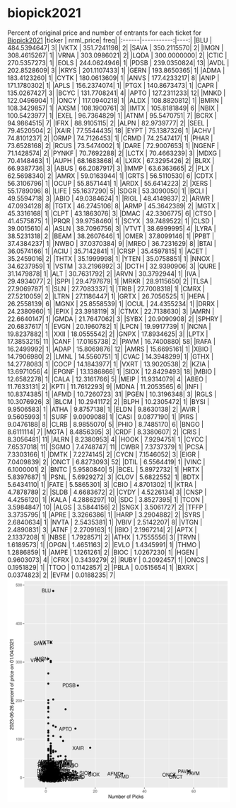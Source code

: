 # biopick2021
Percent of original price and number of entrants for each ticket for [Biopick2021](https://twitter.com/hashtag/Biopick2021)
|ticker |  nrml_price| freq|
|:------|-----------:|----:|
|BLU    | 484.5394647|    3|
|VKTX   | 351.7241198|    2|
|SAVA   | 350.2115570|    2|
|IMGN   | 308.4615267|    1|
|VRNA   | 303.0986021|    2|
|LQDA   | 300.0000000|    2|
|CTIC   | 270.5357273|    1|
|EOLS   | 244.0624946|    1|
|PDSB   | 239.0350824|   13|
|AVDL   | 202.8528609|    3|
|KRYS   | 201.1107433|    1|
|GERN   | 193.8650365|    1|
|ADMA   | 183.4123260|    1|
|CYTK   | 180.0613609|    1|
|ANVS   | 177.4233217|    8|
|ANIP   | 171.1780302|    1|
|APLS   | 156.2374074|    1|
|PTGX   | 140.8673473|    1|
|CAPR   | 135.0267427|    3|
|BCYC   | 131.7708241|    4|
|APTO   | 127.2311233|   12|
|MNKD   | 122.0496904|    1|
|ONCY   | 117.0940218|    1|
|ALDX   | 108.8820812|    1|
|BMRN   | 108.3429857|    1|
|AXSM   | 108.1900761|    3|
|IMTX   | 105.8181849|    6|
|NBIX   | 100.5423977|    1|
|EXEL   |  96.7364829|    1|
|ATNM   |  95.5470751|    7|
|BCRX   |  94.9864515|    7|
|IFRX   |  88.9105115|    2|
|ALPN   |  82.9739777|    2|
|SEEL   |  79.4520504|    2|
|XAIR   |  77.5544435|   18|
|EYPT   |  75.1387326|    1|
|ACHV   |  74.8101237|    2|
|ORMP   |  74.7126453|    1|
|CRMD   |  74.2547417|    1|
|PHAR   |  73.6528168|    2|
|RCUS   |  73.5474002|    1|
|DARE   |  72.9007653|    1|
|NGENF  |  71.1428574|    2|
|PYNKF  |  70.7692288|    2|
|LCTX   |  70.4663239|    3|
|MDXG   |  70.4148463|    1|
|AUPH   |  68.1683868|    4|
|LXRX   |  67.3295426|    2|
|BLRX   |  66.9387736|    3|
|ABUS   |  66.2087917|    3|
|IMMP   |  63.6363665|    2|
|PLX    |  62.5698340|    2|
|AMRX   |  59.0163944|    1|
|GRTS   |  56.5110530|    6|
|CDTX   |  56.3106796|    1|
|OCUP   |  55.8571441|    1|
|ARDX   |  55.6414223|    2|
|XERS   |  55.1789096|    8|
|LIFE   |  55.1637290|    5|
|SDGR   |  53.3090050|    1|
|BCLI   |  49.5594718|    3|
|ABIO   |  49.0384624|    1|
|RIGL   |  48.4149837|    2|
|ARWR   |  47.0934128|    8|
|TGTX   |  46.2745106|    8|
|ARMP   |  45.3642389|    2|
|MGTX   |  45.3316168|    1|
|CLPT   |  43.1863076|    3|
|DMAC   |  42.3306775|    6|
|CTSO   |  41.4575875|    1|
|PRQR   |  39.9758460|    1|
|SCYX   |  39.7489522|    1|
|CLSD   |  39.0015610|    4|
|ASLN   |  38.7096756|    3|
|VTVT   |  38.6999995|    4|
|LYRA   |  38.5231318|    2|
|BEAM   |  38.2607646|    1|
|OMER   |  37.8099146|    1|
|PPBT   |  37.4384237|    1|
|NWBO   |  37.0370384|    9|
|MREO   |  36.7231629|    8|
|BTAI   |  36.0574166|    1|
|ACIU   |  35.7142841|    1|
|CRSP   |  35.4597815|    1|
|ACET   |  35.2459016|    2|
|THTX   |  35.1999998|    1|
|YTEN   |  35.0758851|    1|
|NNOX   |  34.6237959|    1|
|VSTM   |  33.2196992|    3|
|DCTH   |  32.9390906|    3|
|QURE   |  31.1479878|    1|
|ALT    |  30.7631792|    2|
|ARVN   |  30.3792944|    1|
|IVA    |  29.4934077|    2|
|SPPI   |  29.4797679|    1|
|MRKR   |  28.9115650|    2|
|TLSA   |  27.9069787|    1|
|SLN    |  27.7083337|    1|
|TRIB   |  27.7008318|    1|
|CMRX   |  27.5210059|    2|
|LTRN   |  27.1186447|    1|
|GRTX   |  26.7056525|    1|
|HEPA   |  26.2558139|    6|
|MGNX   |  25.8558539|    1|
|OCUL   |  24.4355234|    1|
|DRRX   |  24.2380960|    1|
|EPIX   |  23.3918119|    3|
|CTMX   |  22.7138630|    3|
|AMRN   |  22.6640147|    1|
|GMDA   |  21.7647062|    3|
|SYBX   |  20.9090908|    2|
|SPHRY  |  20.6837617|    1|
|EVGN   |  20.1960782|    1|
|LPCN   |  19.9917739|    1|
|NCNA   |  19.8237882|    1|
|XXII   |  18.0555542|    2|
|GNPX   |  17.8934625|    3|
|LPTX   |  17.3853215|   11|
|CANF   |  17.0165738|    2|
|PAVM   |  16.7400880|   58|
|RAFA   |  16.2499992|    1|
|ADAP   |  15.8069876|   12|
|AMRS   |  15.6695161|    1|
|XBIO   |  14.7906980|    2|
|LMNL   |  14.5560751|    1|
|CVAC   |  14.3948299|    1|
|GTHX   |  14.2778083|    1|
|COCP   |  14.1843977|    1|
|VXRT   |  13.9020538|    2|
|KZIA   |  13.6971056|    4|
|EPGNF  |  13.1386866|    1|
|SIOX   |  12.8429493|   18|
|MBIO   |  12.6582278|    1|
|CALA   |  12.3161766|    5|
|MEIP   |  11.9314079|    4|
|ABEO   |  11.7633131|    2|
|KPTI   |  11.7612293|    9|
|MDNA   |  11.2053565|    6|
|INFI   |  10.8374385|    1|
|AFMD   |  10.7260723|   31|
|PGEN   |  10.3196348|    3|
|RGLS   |  10.3076926|    3|
|BLCM   |  10.2941172|    2|
|BLPH   |  10.2305472|    1|
|BYSI   |   9.9506583|    1|
|ATHA   |   9.8757138|    1|
|ELDN   |   9.8630138|    2|
|AVIR   |   9.5605993|    1|
|SURF   |   9.0909088|    1|
|CASI   |   9.0877190|    1|
|PIRS   |   9.0476188|    8|
|CLRB   |   8.9855070|    5|
|PHIO   |   8.7485170|    6|
|BNGO   |   8.6111114|    7|
|MGTA   |   8.4856395|    3|
|CRDF   |   8.3380607|    2|
|CRIS   |   8.3056481|   11|
|ALRN   |   8.2380953|    4|
|HOOK   |   7.9294751|    1|
|CYCC   |   7.6537018|   11|
|SGMO   |   7.4748747|   11|
|CWBR   |   7.3737379|    1|
|PCSA   |   7.3303166|    1|
|DMTK   |   7.2274145|    2|
|CYCN   |   7.1546052|    3|
|EIGR   |   7.0409839|    2|
|ONCT   |   6.8273093|   52|
|DTIL   |   6.5564419|    1|
|VINC   |   6.1000001|    2|
|BNTC   |   5.9580840|    5|
|BCEL   |   5.8972732|    1|
|HRTX   |   5.8397687|    1|
|PSNL   |   5.6929272|    3|
|CLOV   |   5.6822552|    1|
|BDTX   |   5.6434110|    1|
|FATE   |   5.5865301|    3|
|CBIO   |   4.8701302|    1|
|KTRA   |   4.7878789|    2|
|SLDB   |   4.6683672|    2|
|CYDY   |   4.5226134|    3|
|CNSP   |   4.4256120|    1|
|KALA   |   4.2886297|   10|
|SDC    |   3.8527395|    1|
|TCON   |   3.5984847|   10|
|ALGS   |   3.5844156|    2|
|SNGX   |   3.5061727|    2|
|TFFP   |   3.3735795|    1|
|APRE   |   3.3266386|    1|
|HARP   |   3.2904882|    2|
|SYRS   |   2.6840634|    1|
|NVTA   |   2.5435381|    1|
|VBIV   |   2.5142207|    8|
|VTGN   |   2.4890831|    3|
|ATNF   |   2.2709163|    1|
|IBIO   |   2.1967214|    2|
|APTX   |   2.1337208|    1|
|NBSE   |   1.7928571|    2|
|ATHX   |   1.7555556|    3|
|TRVN   |   1.6189573|    1|
|OPGN   |   1.4651163|    2|
|EVLO   |   1.4345991|    1|
|THMO   |   1.2886859|    1|
|AMPE   |   1.1261261|    2|
|BIOC   |   1.0267230|    1|
|HGEN   |   0.9603073|    4|
|CFRX   |   0.3439279|    2|
|RUBY   |   0.2092457|    1|
|ONCS   |   0.1951829|    1|
|TTOO   |   0.1142857|    2|
|PBLA   |   0.0515654|    1|
|BXRX   |   0.0374823|    2|
|EVFM   |   0.0188235|    7|
![retvspicks](biopicks.png?raw=true)
